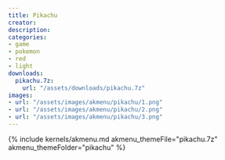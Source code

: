 ```yaml
---
title: Pikachu
creator: 
description: 
categories:
- game
- pokemon
- red
- light
downloads:
  pikachu.7z:
    url: "/assets/downloads/pikachu.7z"
images:
- url: "/assets/images/akmenu/pikachu/1.png"
- url: "/assets/images/akmenu/pikachu/2.png"
- url: "/assets/images/akmenu/pikachu/3.png"
---
```


{% include kernels/akmenu.md akmenu_themeFile="pikachu.7z" akmenu_themeFolder="pikachu" %}
